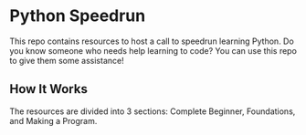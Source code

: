 # Python Speedrun

This repo contains resources to host a call to speedrun learning Python. Do you know someone who needs help learning to code? You can use this repo to give them some assistance!

## How It Works

The resources are divided into 3 sections: Complete Beginner, Foundations, and Making a Program. 
